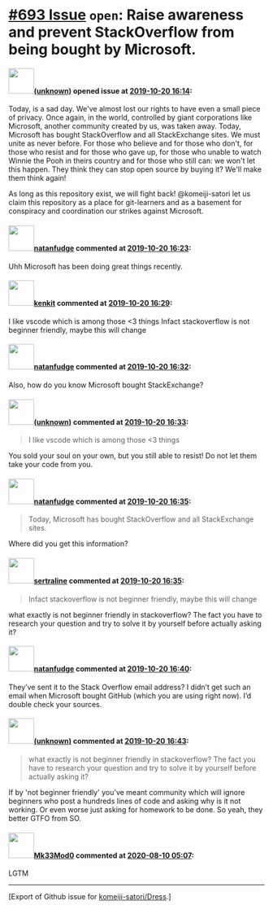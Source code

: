# [\#693 Issue](https://github.com/komeiji-satori/Dress/issues/693) `open`: Raise awareness and prevent StackOverflow from being bought by Microsoft.  

#### <img src="(unknown)" width="50">[(unknown)]((unknown)) opened issue at [2019-10-20 16:14](https://github.com/komeiji-satori/Dress/issues/693):

Today, is a sad day. We've almost lost our rights to have even a small piece of privacy. Once again, in the world, controlled by giant corporations like Microsoft, another community created by us, was taken away. Today, Microsoft has bought StackOverflow and all StackExchange sites. We must unite as never before. For those who believe and for those who don't, for those who resist and for those who gave up, for those who unable to watch Winnie the Pooh in theirs country and for those who still can: we won't let this happen. They think they can stop open source by buying it? We'll make them think again! 

As long as this repository exist, we will fight back! @komeiji-satori let us claim this repository as a place for git-learners and as a basement for conspiracy and coordination our strikes against Microsoft.

#### <img src="https://avatars.githubusercontent.com/u/25990014?u=579cb4f34f7637ed8d6010cbae0056ebd3174371&v=4" width="50">[natanfudge](https://github.com/natanfudge) commented at [2019-10-20 16:23](https://github.com/komeiji-satori/Dress/issues/693#issuecomment-544267534):

Uhh Microsoft has been doing great things recently.

#### <img src="https://avatars.githubusercontent.com/u/1732471?v=4" width="50">[kenkit](https://github.com/kenkit) commented at [2019-10-20 16:29](https://github.com/komeiji-satori/Dress/issues/693#issuecomment-544267953):

I like vscode which is among those <3 things
Infact stackoverflow is not beginner friendly, maybe this will change

#### <img src="https://avatars.githubusercontent.com/u/25990014?u=579cb4f34f7637ed8d6010cbae0056ebd3174371&v=4" width="50">[natanfudge](https://github.com/natanfudge) commented at [2019-10-20 16:32](https://github.com/komeiji-satori/Dress/issues/693#issuecomment-544268247):

Also, how do you know Microsoft bought StackExchange?

#### <img src="(unknown)" width="50">[(unknown)]((unknown)) commented at [2019-10-20 16:33](https://github.com/komeiji-satori/Dress/issues/693#issuecomment-544268291):

>I like vscode which is among those <3 things

You sold your soul on your own, but you still able to resist! Do not let them take your code from you.

#### <img src="https://avatars.githubusercontent.com/u/25990014?u=579cb4f34f7637ed8d6010cbae0056ebd3174371&v=4" width="50">[natanfudge](https://github.com/natanfudge) commented at [2019-10-20 16:35](https://github.com/komeiji-satori/Dress/issues/693#issuecomment-544268507):

> Today, Microsoft has bought StackOverflow and all StackExchange sites. 

Where did you get this information?

#### <img src="https://avatars.githubusercontent.com/u/36751007?u=fb50d42568bc952bd3960babd2a7a62d1e4e77a0&v=4" width="50">[sertraline](https://github.com/sertraline) commented at [2019-10-20 16:35](https://github.com/komeiji-satori/Dress/issues/693#issuecomment-544268518):

> Infact stackoverflow is not beginner friendly, maybe this will change  

what exactly is not beginner friendly in stackoverflow? The fact you have to research your question and try to solve it by yourself before actually asking it?

#### <img src="https://avatars.githubusercontent.com/u/25990014?u=579cb4f34f7637ed8d6010cbae0056ebd3174371&v=4" width="50">[natanfudge](https://github.com/natanfudge) commented at [2019-10-20 16:40](https://github.com/komeiji-satori/Dress/issues/693#issuecomment-544269015):

They’ve sent it to the Stack Overflow email address? I didn’t get such an email when Microsoft bought GitHub (which you are using right now). I’d double check your sources.

#### <img src="(unknown)" width="50">[(unknown)]((unknown)) commented at [2019-10-20 16:43](https://github.com/komeiji-satori/Dress/issues/693#issuecomment-544269316):

> what exactly is not beginner friendly in stackoverflow? The fact you have to research your question and try to solve it by yourself before actually asking it?

If by 'not beginner friendly' you've meant community which will ignore beginners who post a hundreds lines of code and asking why is it not working. Or even worse just asking for homework to be done. So yeah, they better GTFO from SO.

#### <img src="https://avatars.githubusercontent.com/u/61263431?u=a966af926bb0f987ab4ef609f9737360e1a734c1&v=4" width="50">[Mk33Mod0](https://github.com/Mk33Mod0) commented at [2020-08-10 05:07](https://github.com/komeiji-satori/Dress/issues/693#issuecomment-671163391):

LGTM


-------------------------------------------------------------------------------



[Export of Github issue for [komeiji-satori/Dress](https://github.com/komeiji-satori/Dress).]
